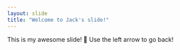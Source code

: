 ```yaml
---
layout: slide
title: "Welcome to Jack's slide!"
---
```

This is my awesome slide! :tada:
Use the left arrow to go back!
